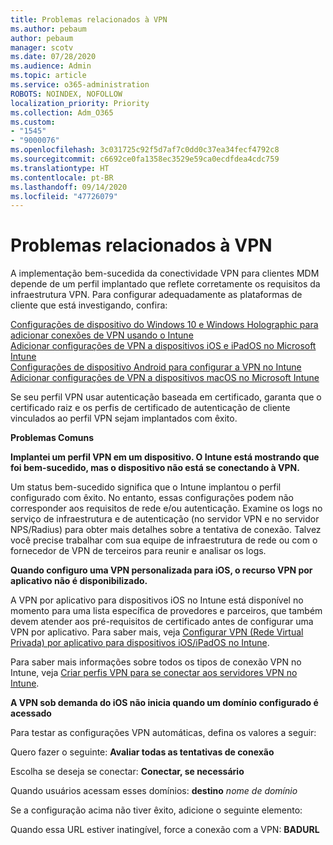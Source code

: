 ```yaml
---
title: Problemas relacionados à VPN
ms.author: pebaum
author: pebaum
manager: scotv
ms.date: 07/28/2020
ms.audience: Admin
ms.topic: article
ms.service: o365-administration
ROBOTS: NOINDEX, NOFOLLOW
localization_priority: Priority
ms.collection: Adm_O365
ms.custom:
- "1545"
- "9000076"
ms.openlocfilehash: 3c031725c92f5d7af7c0dd0c37ea34fecf4792c8
ms.sourcegitcommit: c6692ce0fa1358ec3529e59ca0ecdfdea4cdc759
ms.translationtype: HT
ms.contentlocale: pt-BR
ms.lasthandoff: 09/14/2020
ms.locfileid: "47726079"
---
```

# <a name="vpn-related-issues"></a>Problemas relacionados à VPN

A implementação bem-sucedida da conectividade VPN para clientes MDM depende de um perfil implantado que reflete corretamente os requisitos da infraestrutura VPN. Para configurar adequadamente as plataformas de cliente que está investigando, confira: 

[Configurações de dispositivo do Windows 10 e Windows Holographic para adicionar conexões de VPN usando o Intune](https://docs.microsoft.com/intune/vpn-settings-windows-10)  
[Adicionar configurações de VPN a dispositivos iOS e iPadOS no Microsoft Intune](https://docs.microsoft.com/intune/vpn-settings-ios)  
[Configurações de dispositivo Android para configurar a VPN no Intune](https://docs.microsoft.com/intune/vpn-settings-android)  
[Adicionar configurações de VPN a dispositivos macOS no Microsoft Intune](https://docs.microsoft.com/mem/intune/configuration/vpn-settings-macos)

Se seu perfil VPN usar autenticação baseada em certificado, garanta que o certificado raiz e os perfis de certificado de autenticação de cliente vinculados ao perfil VPN sejam implantados com êxito.

**Problemas Comuns**

**Implantei um perfil VPN em um dispositivo. O Intune está mostrando que foi bem-sucedido, mas o dispositivo não está se conectando à VPN.**

Um status bem-sucedido significa que o Intune implantou o perfil configurado com êxito. No entanto, essas configurações podem não corresponder aos requisitos de rede e/ou autenticação. Examine os logs no serviço de infraestrutura e de autenticação (no servidor VPN e no servidor NPS/Radius) para obter mais detalhes sobre a tentativa de conexão. Talvez você precise trabalhar com sua equipe de infraestrutura de rede ou com o fornecedor de VPN de terceiros para reunir e analisar os logs.

**Quando configuro uma VPN personalizada para iOS, o recurso VPN por aplicativo não é disponibilizado.**

A VPN por aplicativo para dispositivos iOS no Intune está disponível no momento para uma lista específica de provedores e parceiros, que também devem atender aos pré-requisitos de certificado antes de configurar uma VPN por aplicativo. Para saber mais, veja [Configurar VPN (Rede Virtual Privada) por aplicativo para dispositivos iOS/iPadOS no Intune](https://docs.microsoft.com/intune/vpn-setting-configure-per-app). 

Para saber mais informações sobre todos os tipos de conexão VPN no Intune, veja [Criar perfis VPN para se conectar aos servidores VPN no Intune](https://docs.microsoft.com/intune/vpn-settings-configure).  

**A VPN sob demanda do iOS não inicia quando um domínio configurado é acessado**

Para testar as configurações VPN automáticas, defina os valores a seguir:

Quero fazer o seguinte: **Avaliar todas as tentativas de conexão** 

Escolha se deseja se conectar: **Conectar, se necessário**

Quando usuários acessam esses domínios: **destino** *nome de domínio*

Se a configuração acima não tiver êxito, adicione o seguinte elemento:

Quando essa URL estiver inatingível, force a conexão com a VPN: **BADURL**
